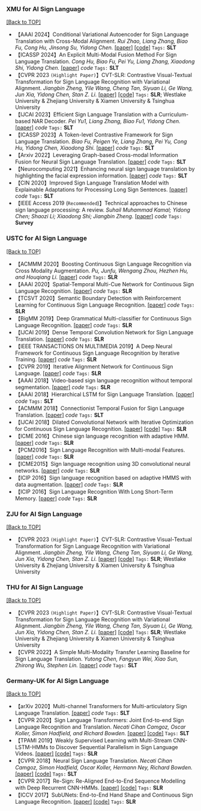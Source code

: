 ### XMU for AI Sign Language <a name='sl_paper_xmu'></a>
[[Back to TOP]](#table-of-content)
- 【AAAI 2024】Conditional Variational Autoencoder for Sign Language Translation with Cross-Modal Alignment. *Rui Zhao, Liang Zhang, Biao Fu, Cong Hu, Jinsong Su, Yidong Chen.* [[paper]](nan) [[code]](https://github.com/rzhao-zhsq/CV-SLT) `Tags:` **SLT**
- 【ICASSP 2024】An Explicit Multi-Modal Fusion Method For Sign Language Translation. *Cong Hu, Biao Fu, Pei Yu, Liang Zhang, Xiaodong Shi, Yidong Chen.* [[paper]](nan) *code* `Tags:` **SLT**
- 【CVPR 2023 `(Highlight Paper)`】CVT-SLR: Contrastive Visual-Textual Transformation for Sign Language Recognition with Variational Alignment. *Jiangbin Zheng, Yile Wang, Cheng Tan, Siyuan Li, Ge Wang, Jun Xia, Yidong Chen, Stan Z. Li.* [[paper]](https://openaccess.thecvf.com/content/CVPR2023/html/Zheng_CVT-SLR_Contrastive_Visual-Textual_Transformation_for_Sign_Language_Recognition_With_Variational_CVPR_2023_paper.html) [[code]](https://github.com/binbinjiang/CVT-SLR) `Tags:` **SLR**; Westlake University & Zhejiang University & Xiamen University & Tsinghua University
- 【IJCAI 2023】Efficient Sign Language Translation with a Curriculum-based NAR Decoder. *Pei Yu1, Liang Zhang, Biao Fu1, Yidong Chen.* [[paper]](https://www.ijcai.org/proceedings/2023/0584.pdf) *code* `Tags:` **SLT**
- 【ICASSP 2023】A Token-level Contrastive Framework for Sign Language Translation. *Biao Fu, Peigen Ye, Liang Zhang, Pei Yu, Cong Hu, Yidong Chen, Xiaodong Shi.* [[paper]](https://arxiv.org/pdf/2204.04916.pdf) *code* `Tags:` **SLT**
- 【Arxiv 2022】Leveraging Graph-based Cross-modal Information Fusion for Neural Sign Language Translation. [[paper]](https://arxiv.org/pdf/2211.00526.pdf) *code* `Tags:` **SLT**
- 【Neurocomputing 2021】Enhancing neural sign language translation by highlighting the facial expression information. [[paper]](https://www.sciencedirect.com/science/article/abs/pii/S0925231221012698) *code* `Tags:` **SLT**
- 【CIN 2020】Improved Sign Language Translation Model with Explainable Adaptations for Processing Long Sign Sentences. [[paper]](https://www.hindawi.com/journals/cin/2020/8816125/) *code* `Tags:` **SLT**
- 【IEEE Access 2019 (`Recommended`)】Technical approaches to Chinese sign language processing: A review. *Suhail Muhammad Kamal; Yidong Chen; Shaozi Li; Xiaodong Shi; Jiangbin Zheng.* [[paper]](https://ieeexplore.ieee.org/stamp/stamp.jsp?arnumber=8764391) *code* `Tags:` **Survey**

### USTC for AI Sign Language <a name='sl_paper_ustc'></a>
[[Back to TOP]](#table-of-content)
- 【ACMMM 2020】Boosting Continuous Sign Language Recognition via Cross Modality Augmentation. *Pu, Junfu, Wengang Zhou, Hezhen Hu, and Houqiang Li.* [[paper]](https://arxiv.org/pdf/2010.05264.pdf) *code* `Tags:` **SLR**
- 【AAAI 2020】Spatial-Temporal Multi-Cue Network for Continuous Sign Language Recognition. [[paper]](https://arxiv.org/pdf/2002.03187.pdf) *code* `Tags:` **SLR**
- 【TCSVT 2020】Semantic Boundary Detection with Reinforcement Learning for Continuous Sign Language Recognition. [[paper]](https://ieeexplore.ieee.org/stamp/stamp.jsp?tp=&arnumber=9106402) *code* `Tags:` **SLR**
- 【BigMM 2019】Deep Grammatical Multi-classifier for Continuous Sign Language Recognition. [[paper]](https://ieeexplore.ieee.org/stamp/stamp.jsp?tp=&arnumber=8919458) *code* `Tags:` **SLR**
- 【IJCAI 2019】Dense Temporal Convolution Network for Sign Language Translation. [[paper]](https://www.ijcai.org/Proceedings/2019/0105.pdf) *code* `Tags:` **SLR**
- 【IEEE TRANSACTIONS ON MULTIMEDIA 2019】A Deep Neural Framework for Continuous Sign Language Recognition by Iterative Training. [[paper]](https://ieeexplore.ieee.org/stamp/stamp.jsp?tp=&arnumber=8598757&tag=1) *code* `Tags:` **SLR**
- 【CVPR 2019】Iterative Alignment Network for Continuous Sign Language. [[paper]](http://openaccess.thecvf.com/content_CVPR_2019/papers/Pu_Iterative_Alignment_Network_for_Continuous_Sign_Language_Recognition_CVPR_2019_paper.pdf) *code* `Tags:` **SLR**
- 【AAAI 2018】Video-based sign language recognition without temporal segmentation. [[paper]](https://arxiv.org/pdf/1801.10111.pdf) *code* `Tags:` **SLR**
- 【AAAI 2018】Hierarchical LSTM for Sign Language Translation. [[paper]](https://pdfs.semanticscholar.org/d44c/20c48e764a546d00b9155a56b171b0dc04bc.pdf) *code* `Tags:` **SLT**
- 【ACMMM 2018】Connectionist Temporal Fusion for Sign Language Translation. [[paper]](https://dl.acm.org/doi/pdf/10.1145/3240508.3240671) *code* `Tags:` **SLT**
- 【IJCAI 2018】Dilated Convolutional Network with Iterative Optimization for Continuous Sign Language Recognition. [[paper]](https://www.ijcai.org/Proceedings/2018/0123.pdf) [[code]](https://github.com/ustc-slr/DilatedSLR) `Tags:` **SLR**
- 【ICME 2016】Chinese sign language recognition with adaptive HMM. [[paper]](https://ieeexplore.ieee.org/stamp/stamp.jsp?tp=&arnumber=7552950) *code* `Tags:` **SLR**
- 【PCM2016】Sign Language Recognition with Multi-modal Features. [[paper]](https://link.springer.com/chapter/10.1007/978-3-319-48896-7_25) *code* `Tags:` **SLR**
- 【ICME2015】Sign language recognition using 3D convolutional neural networks. [[paper]](https://ieeexplore.ieee.org/stamp/stamp.jsp?tp=&arnumber=7177428) *code* `Tags:` **SLR**
- 【ICIP 2016】Sign language recognition based on adaptive HMMS with data augmentation. [[paper]](https://ieeexplore.ieee.org/stamp/stamp.jsp?tp=&arnumber=7532885) *code* `Tags:` **SLR**
- 【ICIP 2016】Sign Language Recognition With Long Short-Term Memory. [[paper]](https://ieeexplore.ieee.org/stamp/stamp.jsp?arnumber=7532884) *code* `Tags:` **SLR**

### ZJU for AI Sign Language <a name='sl_paper_zju'></a>
[[Back to TOP]](#table-of-content)
- 【CVPR 2023 `(Highlight Paper)`】CVT-SLR: Contrastive Visual-Textual Transformation for Sign Language Recognition with Variational Alignment. *Jiangbin Zheng, Yile Wang, Cheng Tan, Siyuan Li, Ge Wang, Jun Xia, Yidong Chen, Stan Z. Li.* [[paper]](https://openaccess.thecvf.com/content/CVPR2023/html/Zheng_CVT-SLR_Contrastive_Visual-Textual_Transformation_for_Sign_Language_Recognition_With_Variational_CVPR_2023_paper.html) [[code]](https://github.com/binbinjiang/CVT-SLR) `Tags:` **SLR**; Westlake University & Zhejiang University & Xiamen University & Tsinghua University

### THU for AI Sign Language <a name='sl_paper_thu'></a>
[[Back to TOP]](#table-of-content)
- 【CVPR 2023 `(Highlight Paper)`】CVT-SLR: Contrastive Visual-Textual Transformation for Sign Language Recognition with Variational Alignment. *Jiangbin Zheng, Yile Wang, Cheng Tan, Siyuan Li, Ge Wang, Jun Xia, Yidong Chen, Stan Z. Li.* [[paper]](https://openaccess.thecvf.com/content/CVPR2023/html/Zheng_CVT-SLR_Contrastive_Visual-Textual_Transformation_for_Sign_Language_Recognition_With_Variational_CVPR_2023_paper.html) [[code]](https://github.com/binbinjiang/CVT-SLR) `Tags:` **SLR**; Westlake University & Zhejiang University & Xiamen University & Tsinghua University
- 【CVPR 2022】A Simple Multi-Modality Transfer Learning Baseline for Sign Language Translation. *Yutong Chen, Fangyun Wei, Xiao Sun, Zhirong Wu, Stephen Lin.* [[paper]](https://arxiv.org/abs/2203.04287) *code* `Tags:` **SLT**

### Germany-UK for AI Sign Language <a name='sl_paper_germany-uk'></a>
[[Back to TOP]](#table-of-content)
- 【arXiv 2020】Multi-channel Transformers for Multi-articulatory Sign Language Translation. [[paper]](https://arxiv.org/pdf/2009.00299.pdf) *code* `Tags:` **SLT**
- 【CVPR 2020】Sign Language Transformers: Joint End-to-end Sign Language Recognition and Translation. *Necati Cihan Camgoz, Oscar Koller, Simon Hadfield, and Richard Bowden.* [[paper]](https://arxiv.org/pdf/2003.13830.pdf) [[code]](https://github.com/neccam/slt) `Tags:` **SLT**
- 【TPAMI 2019】Weakly Supervised Learning with Multi-Stream CNN-LSTM-HMMs to Discover Sequential Parallelism in Sign Language Videos. [[paper]](https://ieeexplore.ieee.org/stamp/stamp.jsp?tp=&arnumber=8691602) [[code]](https://github.com/huerlima/Re-Sign-Re-Aligned-End-to-End-Sequence-Modelling-with-Deep-Recurrent-CNN-HMMs) `Tags:` **SLR**
- 【CVPR 2018】Neural Sign Language Translation. *Necati Cihan Camgoz, Simon Hadfield, Oscar Koller, Hermann Ney, Richard Bowden.* [[paper]](http://openaccess.thecvf.com/content_cvpr_2018/papers/Camgoz_Neural_Sign_Language_CVPR_2018_paper.pdf) [[code]](https://github.com/neccam/nslt) `Tags:` **SLT**
- 【CVPR 2017】Re-Sign: Re-Aligned End-to-End Sequence Modelling with Deep Recurrent CNN-HMMs. [[paper]](https://www-i6.informatik.rwth-aachen.de/publications/download/1031/KollerOscarZargaranSepehrNeyHermann--Re-SignRe-AlignedEnd-to-EndSequenceModellingwithDeepRecurrentCNN-HMMs--2017.pdf) [[code]](https://github.com/huerlima/Re-Sign-Re-Aligned-End-to-End-Sequence-Modelling-with-Deep-Recurrent-CNN-HMMs) `Tags:` **SLR**
- 【ICCV 2017】SubUNets: End-to-End Hand Shape and Continuous Sign Language Recognition. [[paper]](http://openaccess.thecvf.com/content_ICCV_2017/papers/Camgoz_SubUNets_End-To-End_Hand_ICCV_2017_paper.pdf) [[code]](https://github.com/neccam/SubUNets) `Tags:` **SLR**

